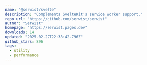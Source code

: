 ```yaml
---
name: "@serwist/svelte"
description: "Complements SvelteKit's service worker support."
repo_url: "https://github.com/serwist/serwist"
author: "Serwist"
homepage: "https://serwist.pages.dev"
downloads: 14
updated: "2025-02-22T22:38:42.796Z"
github_stars: 896
tags: 
  - utility
  - performance
---
```

